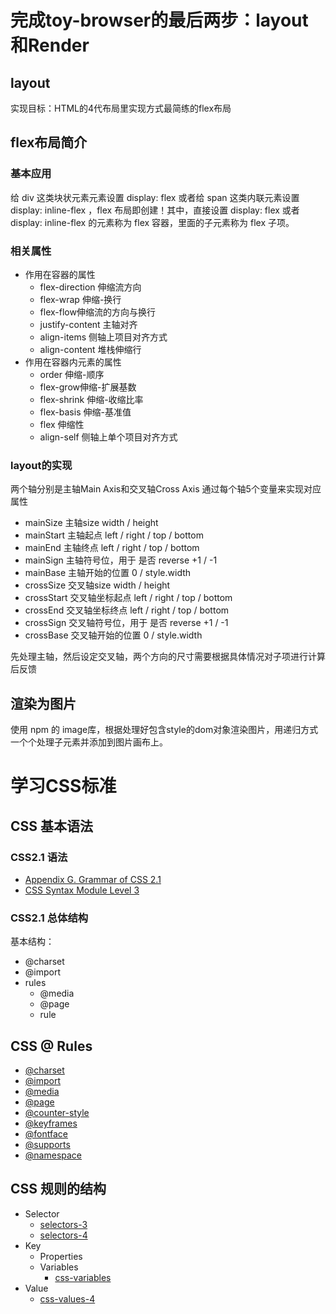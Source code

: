 # 完成toy-browser的最后两步：layout和Render

## layout

实现目标：HTML的4代布局里实现方式最简练的flex布局

## flex布局简介

### 基本应用

给 div 这类块状元素元素设置 display: flex 或者给 span 这类内联元素设置 display: inline-flex ，flex 布局即创建！其中，直接设置 display: flex 或者 display: inline-flex 的元素称为 flex 容器，里面的子元素称为 flex 子项。

### 相关属性

- 作用在容器的属性
  - flex-direction 伸缩流方向
  - flex-wrap 伸缩-换行
  - flex-flow伸缩流的方向与换行
  - justify-content 主轴对齐
  - align-items 侧轴上项目对齐方式
  - align-content 堆栈伸缩行
- 作用在容器内元素的属性
  - order 伸缩-顺序
  - flex-grow伸缩-扩展基数
  - flex-shrink 伸缩-收缩比率
  - flex-basis 伸缩-基准值
  - flex 伸缩性
  - align-self 侧轴上单个项目对齐方式

### layout的实现

两个轴分别是主轴Main Axis和交叉轴Cross Axis
通过每个轴5个变量来实现对应属性

- mainSize 主轴size width / height
- mainStart 主轴起点 left / right / top / bottom
- mainEnd 主轴终点 left / right / top / bottom
- mainSign 主轴符号位，用于 是否 reverse +1 / -1
- mainBase 主轴开始的位置 0 / style.width
- crossSize 交叉轴size width / height
- crossStart 交叉轴坐标起点 left / right / top / bottom
- crossEnd 交叉轴坐标终点 left / right / top / bottom
- crossSign 交叉轴符号位，用于 是否 reverse +1 / -1
- crossBase 交叉轴开始的位置 0 / style.width

先处理主轴，然后设定交叉轴，两个方向的尺寸需要根据具体情况对子项进行计算后反馈

## 渲染为图片

使用 npm 的 image库，根据处理好包含style的dom对象渲染图片，用递归方式一个个处理子元素并添加到图片画布上。


# 学习CSS标准

## CSS 基本语法

### CSS2.1 语法

- [Appendix G. Grammar of CSS 2.1](https://www.w3.org/TR/CSS21/grammar.html#q25.0)
- [CSS Syntax Module Level 3](https://www.w3.org/TR/css-syntax-3/)

### CSS2.1 总体结构

基本结构：

- @charset
- @import
- rules
  - @media
  - @page
  - rule


## CSS @ Rules

- [@charset](https://www.w3.org/TR/css-syntax-3/)
- [@import](https://www.w3.org/TR/css-cascade-4/)
- [@media](https://www.w3.org/TR/css3-conditional/)
- [@page](https://www.w3.org/TR/css-page-3/)
- [@counter-style](https://www.w3.org/TR/css-counter-styles-3/)
- [@keyframes](https://www.w3.org/TR/css-animations-1/)
- [@fontface](https://www.w3.org/TR/css-fonts-3/)
- [@supports](https://www.w3.org/TR/css3-conditional/)
- [@namespace](https://www.w3.org/TR/css-namespaces-3/)


## CSS 规则的结构

- Selector
	- [selectors-3](https://www.w3.org/TR/selectors-3/)
	- [selectors-4](https://www.w3.org/TR/selectors-4/)
- Key
	- Properties
	- Variables
		- [css-variables](https://www.w3.org/TR/css-variables/)
- Value
	- [css-values-4](https://www.w3.org/TR/css-values-4/)